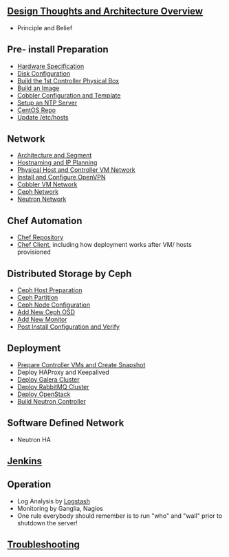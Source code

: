 ## [Design Thoughts and Architecture Overview](ArchitectureOverview.markdown)
  * Principle and Belief

## Pre- install Preparation
  * [Hardware Specification](HardwareSpec.markdown)
  * [Disk Configuration](DiskConfiguration.markdown)
  * [Build the 1st Controller Physical Box](BuildFirstBox.markdown)
  * [Build an Image](BuildAnImage.markdown)
  * [Cobbler Configuration and Template](BuildCobblerVM.markdown)
  * [Setup an NTP Server](CreateNTP.markdown)
  * [CentOS Repo](CreateCentosRepo.markdown)
  * [Update /etc/hosts](UpdateHosts.markdown)

## Network
  * [Architecture and Segment](NetworkConfiguration.markdown)
  * [Hostnaming and IP Planning](IPPlanning.markdown)
  * [Physical Host and Controller VM Network](BuildFirstBox.markdown)
  * [Install and Configure OpenVPN](InstallAndConfigureOpenvpn.markdown)
  * [Cobbler VM Network](BuildCobblerVM.markdown)
  * [Ceph Network](CephDistributedStorage.markdown)
  * [Neutron Network](BuildNeutron.markdown)

## Chef Automation
  * [Chef Repository](ChefRepo.markdown)
  * [Chef Client](ChefClient.markdown), including how deployment works after VM/ hosts provisioned

## Distributed Storage by Ceph
  * [Ceph Host Preparation](CephPrepare.markdown)
  * [Ceph Partition](CephPartition.markdown)
  * [Ceph Node Configuration](CephDistributedStorage.markdown)
  * [Add New Ceph OSD](CephAddOSD.markdown)
  * [Add New Monitor](CephAddMon.markdown)
  * [Post Install Configuration and Verify](CephPostConfiguration.markdown)

## Deployment
  * [Prepare Controller VMs and Create Snapshot](BuildControllerVM.markdown)
  * Deploy HAProxy and Keepalived
  * [Deploy Galera Cluster](DeployGalera.markdown)
  * [Deploy RabbitMQ Cluster](DeployRabbitMQCluster.markdown)
  * [Deploy OpenStack](DeployOpenStack.markdown)
  * [Build Neutron Controller](BuildNeutron.markdown)

## Software Defined Network
  * Neutron HA

## [Jenkins](BuildJenkins.markdown)

## Operation
  * Log Analysis by [Logstash](BuildLogstash.markdown)
  * Monitoring by Ganglia, Nagios
  * One rule everybody should remember is to run "who" and "wall" prior to shutdown the server!

## [Troubleshooting](TroubleShooting.markdown)
